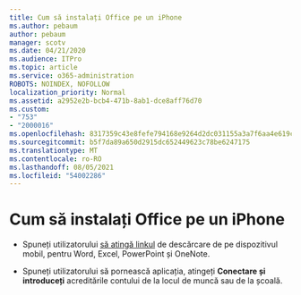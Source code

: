 ```yaml
---
title: Cum să instalați Office pe un iPhone
ms.author: pebaum
author: pebaum
manager: scotv
ms.date: 04/21/2020
ms.audience: ITPro
ms.topic: article
ms.service: o365-administration
ROBOTS: NOINDEX, NOFOLLOW
localization_priority: Normal
ms.assetid: a2952e2b-bcb4-471b-8ab1-dce8aff76d70
ms.custom:
- "753"
- "2000016"
ms.openlocfilehash: 8317359c43e8fefe794168e9264d2dc031155a3a7f6aa4e619ce4925b783ef62
ms.sourcegitcommit: b5f7da89a650d2915dc652449623c78be6247175
ms.translationtype: MT
ms.contentlocale: ro-RO
ms.lasthandoff: 08/05/2021
ms.locfileid: "54002286"
---
```

# <a name="how-to-install-office-on-an-iphone"></a>Cum să instalați Office pe un iPhone

- Spuneți utilizatorului [să atingă linkul](https://support.office.com/article/9df6d10c-7281-4671-8666-6ca8e339b628?wt.mc_id=Alchemy_ClientDIA) de descărcare de pe dispozitivul mobil, pentru Word, Excel, PowerPoint și OneNote.

- Spuneți utilizatorului să pornească aplicația, atingeți **Conectare și introduceți** acreditările contului de la locul de muncă sau de la școală.
